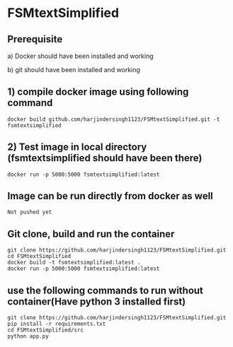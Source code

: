 # FSMtextSimplified

## Prerequisite
   a) Docker should have been installed and working
   
   b) git should have been installed and working
## 1) compile docker image using following command
```
docker build github.com/harjindersingh1123/FSMtextSimplified.git -t fsmtextsimplified
```
## 2) Test image in local directory (fsmtextsimplified should have been there)
```
docker run -p 5000:5000 fsmtextsimplified:latest
```

## Image can be run directly from docker as well
```
Not pushed yet
```
## Git clone, build and run the container
```
git clone https://github.com/harjindersingh1123/FSMtextSimplified.git
cd FSMtextSimplified
docker build -t fsmtextsimplified:latest .
docker run -p 5000:5000 fsmtextsimplified:latest
```
## use the following commands to run without container(Have python 3 installed first)
```
git clone https://github.com/harjindersingh1123/FSMtextSimplified.git
pip install -r requirements.txt 
cd FSMtextSimplified/src
python app.py
```
